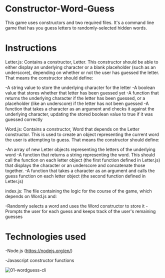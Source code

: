 # Constructor-Word-Guess

This game uses constructors and two required files. It's a command line game that has you guess letters to randomly-selected hidden words.

# Instructions

Letter.js: Contains a constructor, Letter. This constructor should be able to either display an underlying character or a blank placeholder (such as an underscore), depending on whether or not the user has guessed the letter. That means the constructor should define:

-A string value to store the underlying character for the letter
-A boolean value that stores whether that letter has been guessed yet
-A function that returns the underlying character if the letter has been guessed, or a placeholder (like an underscore) if the letter has not been guessed
-A function that takes a character as an argument and checks it against the underlying character, updating the stored boolean value to true if it was guessed correctly

Word.js: Contains a constructor, Word that depends on the Letter constructor. This is used to create an object representing the current word the user is attempting to guess. That means the constructor should define:

-An array of new Letter objects representing the letters of the underlying word
-A function that returns a string representing the word. This should call the function on each letter object (the first function defined in Letter.js) that displays the character or an underscore and concatenate those together.
-A function that takes a character as an argument and calls the guess function on each letter object (the second function defined in Letter.js)

index.js: The file containing the logic for the course of the game, which depends on Word.js and:

-Randomly selects a word and uses the Word constructor to store it
-Prompts the user for each guess and keeps track of the user's remaining guesses

# Technologies used
-Node.js (https://nodejs.org/en/)

-Javascript constructor functions



![01-wordguess-cli](https://user-images.githubusercontent.com/34262469/43048644-d12b911e-8d9f-11e8-852c-85e00a7d051e.gif)

